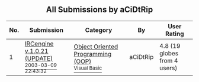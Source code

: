 ﻿<div align="center">

## All Submissions by aCiDtRip

</div>

No.  | Submission | Category | By   | User Rating
---- | ---------- | -------- | ---- | -----------
1 | [IRCengine v\.1\.0\.21 \(UPDATE\)<br /><sup>2003-03-09 22:43:32</sup>](https://github.com/Planet-Source-Code/acidtrip-ircengine-v-1-0-21-update__1-43605) | [Object Oriented Programming \(OOP\)<br /><sup>Visual Basic</sup>](../ByCategory/object-oriented-programming-oop__1-47.md) | aCiDtRip | 4.8 (19 globes from 4 users)
